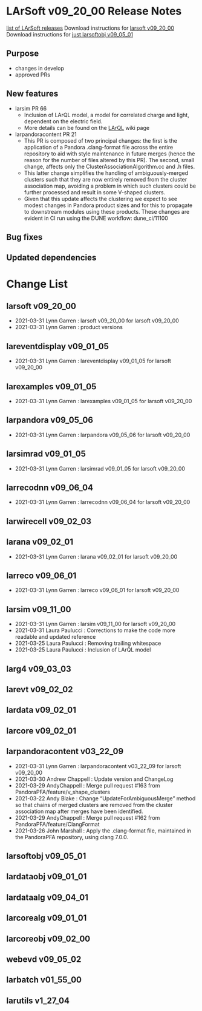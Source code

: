 LArSoft v09_20_00 Release Notes
======================================================================

[list of LArSoft releases](LArSoft_release_list)
Download instructions for [larsoft v09_20_00](http://scisoft.fnal.gov/scisoft/bundles/larsoft/v09_20_00/larsoft-v09_20_00.html)
Download instructions for [just larsoftobj v09_05_01](http://scisoft.fnal.gov/scisoft/bundles/larsoftobj/v09_05_01/larsoftobj-v09_05_01.html)

Purpose
--------------------

-   changes in develop
-   approved PRs

New features
------------------------------

-   larsim PR 66
    -   Inclusion of LArQL model, a model for correlated charge and light, dependent on the electric field.
    -   More details can be found on the [LArQL](LArQL_algorithm) wiki page
-   larpandoracontent PR 21
    -   This PR is composed of two principal changes: the first is the application of a Pandora .clang-format file across the entire repository to aid with style maintenance in future merges (hence the reason for the number of files altered by this PR). The second, small change, affects only the ClusterAssociationAlgorithm.cc and .h files.
    -   This latter change simplifies the handling of ambiguously-merged clusters such that they are now entirely removed from the cluster association map, avoiding a problem in which such clusters could be further processed and result in some V-shaped clusters.
    -   Given that this update affects the clustering we expect to see modest changes in Pandora product sizes and for this to propagate to downstream modules using these products. These changes are evident in CI run using the DUNE workflow: dune_ci/11100

Bug fixes
------------------------

Updated dependencies
----------------------------------------------

Change List
============================

larsoft v09_20_00
------------------------------------------

-   2021-03-31 Lynn Garren : larsoft v09_20_00 for larsoft v09_20_00
-   2021-03-31 Lynn Garren : product versions

lareventdisplay v09_01_05
----------------------------------------------------------

-   2021-03-31 Lynn Garren : lareventdisplay v09_01_05 for larsoft v09_20_00

larexamples v09_01_05
--------------------------------------------------

-   2021-03-31 Lynn Garren : larexamples v09_01_05 for larsoft v09_20_00

larpandora v09_05_06
------------------------------------------------

-   2021-03-31 Lynn Garren : larpandora v09_05_06 for larsoft v09_20_00

larsimrad v09_01_05
----------------------------------------------

-   2021-03-31 Lynn Garren : larsimrad v09_01_05 for larsoft v09_20_00

larrecodnn v09_06_04
------------------------------------------------

-   2021-03-31 Lynn Garren : larrecodnn v09_06_04 for larsoft v09_20_00

larwirecell v09_02_03
--------------------------------------------------

larana v09_02_01
----------------------------------------

-   2021-03-31 Lynn Garren : larana v09_02_01 for larsoft v09_20_00

larreco v09_06_01
------------------------------------------

-   2021-03-31 Lynn Garren : larreco v09_06_01 for larsoft v09_20_00

larsim v09_11_00
----------------------------------------

-   2021-03-31 Lynn Garren : larsim v09_11_00 for larsoft v09_20_00
-   2021-03-31 Laura Paulucci : Corrections to make the code more readable and updated reference
-   2021-03-25 Laura Paulucci : Removing trailing whitespace
-   2021-03-25 Laura Paulucci : Inclusion of LArQL model

larg4 v09_03_03
--------------------------------------

larevt v09_02_02
----------------------------------------

lardata v09_02_01
------------------------------------------

larcore v09_02_01
------------------------------------------

larpandoracontent v03_22_09
--------------------------------------------------------------

-   2021-03-31 Lynn Garren : larpandoracontent v03_22_09 for larsoft v09_20_00
-   2021-03-30 Andrew Chappell : Update version and ChangeLog
-   2021-03-29 AndyChappell : Merge pull request \#163 from PandoraPFA/feature/v_shape_clusters
-   2021-03-22 Andy Blake : Change “UpdateForAmbiguousMerge” method so that chains of merged clusters are removed from the cluster association map after merges have been identified.
-   2021-03-29 AndyChappell : Merge pull request \#162 from PandoraPFA/feature/ClangFormat
-   2021-03-26 John Marshall : Apply the .clang-format file, maintained in the PandoraPFA repository, using clang 7.0.0.

larsoftobj v09_05_01
------------------------------------------------

lardataobj v09_01_01
------------------------------------------------

lardataalg v09_04_01
------------------------------------------------

larcorealg v09_01_01
------------------------------------------------

larcoreobj v09_02_00
------------------------------------------------

webevd v09_05_02
----------------------------------------

larbatch v01_55_00
--------------------------------------------

larutils v1_27_04
------------------------------------------
